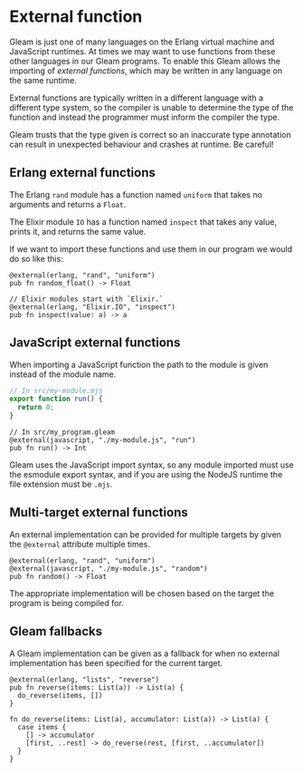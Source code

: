 # External function

Gleam is just one of many languages on the Erlang virtual machine and JavaScript
runtimes. At times we may want to use functions from these other languages in
our Gleam programs. To enable this Gleam allows the importing of _external
functions_, which may be written in any language on the same runtime.

External functions are typically written in a different language with a
different type system, so the compiler is unable to determine the type of the
function and instead the programmer must inform the compiler the type.

Gleam trusts that the type given is correct so an inaccurate type annotation
can result in unexpected behaviour and crashes at runtime. Be careful!


## Erlang external functions

The Erlang `rand` module has a function named `uniform` that takes no
arguments and returns a `Float`.

The Elixir module `IO` has a function named `inspect` that takes any value,
prints it, and returns the same value.

If we want to import these functions and use them in our program we would do
so like this:

```gleam
@external(erlang, "rand", "uniform")
pub fn random_float() -> Float

// Elixir modules start with `Elixir.`
@external(erlang, "Elixir.IO", "inspect")
pub fn inspect(value: a) -> a
```

## JavaScript external functions

When importing a JavaScript function the path to the module is given instead of
the module name.

```javascript
// In src/my-module.mjs
export function run() {
  return 0;
}
```

```gleam
// In src/my_program.gleam
@external(javascript, "./my-module.js", "run")
pub fn run() -> Int
```

Gleam uses the JavaScript import syntax, so any module imported must use the
esmodule export syntax, and if you are using the NodeJS runtime the file
extension must be `.mjs`.

## Multi-target external functions

An external implementation can be provided for multiple targets by given the
`@external` attribute multiple times.

```gleam  
@external(erlang, "rand", "uniform")
@external(javascript, "./my-module.js", "random")
pub fn random() -> Float
```

The appropriate implementation will be chosen based on the target the program is
being compiled for.

## Gleam fallbacks

A Gleam implementation can be given as a fallback for when no external
implementation has been specified for the current target.

```gleam
@external(erlang, "lists", "reverse")
pub fn reverse(items: List(a)) -> List(a) {
  do_reverse(items, [])
}

fn do_reverse(items: List(a), accumulator: List(a)) -> List(a) {
  case items {
    [] -> accumulator
    [first, ..rest] -> do_reverse(rest, [first, ..accumulator])
  }
}
